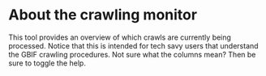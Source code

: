 # About the crawling monitor

This tool provides an overview of which crawls are currently being processed. Notice that this is intended for tech savy users that understand the GBIF crawling procedures. Not sure what the columns mean? Then be sure to toggle the help.


